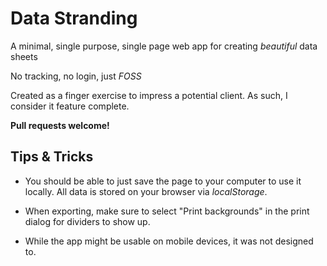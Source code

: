 # Data Stranding

A minimal, single purpose, single page web app for creating _beautiful_ data sheets

No tracking, no login, just _FOSS_

Created as a finger exercise to impress a potential client. As such, I consider it feature complete. 

__Pull requests welcome!__

## Tips & Tricks

* You should be able to just save the page to your computer to use it locally. All data is stored on your browser via _localStorage_.

* When exporting, make sure to select "Print backgrounds" in the print dialog for dividers to show up. 

* While the app might be usable on mobile devices, it was not designed to.